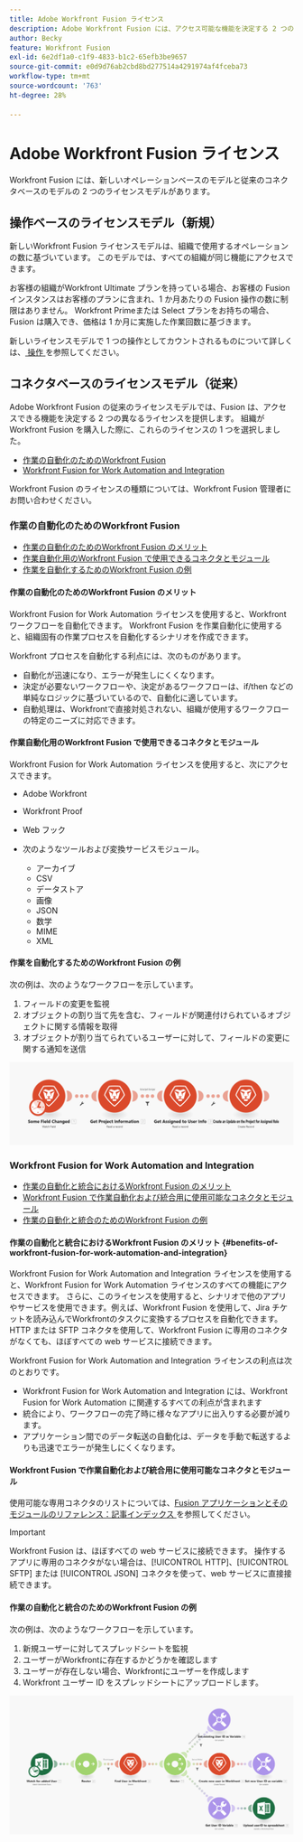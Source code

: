 ```yaml
---
title: Adobe Workfront Fusion ライセンス
description: Adobe Workfront Fusion には、アクセス可能な機能を決定する 2 つの異なるライセンスが用意されています。組織が Workfront Fusion を購入した際に、これらのライセンスの 1 つを選択しました。
author: Becky
feature: Workfront Fusion
exl-id: 6e2df1a0-c1f9-4833-b1c2-65efb3be9657
source-git-commit: e0d9d76ab2cbd8bd277514a4291974af4fceba73
workflow-type: tm+mt
source-wordcount: '763'
ht-degree: 28%

---
```


# Adobe Workfront Fusion ライセンス

Workfront Fusion には、新しいオペレーションベースのモデルと従来のコネクタベースのモデルの 2 つのライセンスモデルがあります。

## 操作ベースのライセンスモデル（新規）

新しいWorkfront Fusion ライセンスモデルは、組織で使用するオペレーションの数に基づいています。 このモデルでは、すべての組織が同じ機能にアクセスできます。

お客様の組織がWorkfront Ultimate プランを持っている場合、お客様の Fusion インスタンスはお客様のプランに含まれ、1 か月あたりの Fusion 操作の数に制限はありません。 Workfront Primeまたは Select プランをお持ちの場合、Fusion は購入でき、価格は 1 か月に実施した作業回数に基づきます。

新しいライセンスモデルで 1 つの操作としてカウントされるものについて詳しくは、[ 操作 ](/help/workfront-fusion/set-up-and-manage-workfront-fusion/licensing-operations-overview/operations-in-workfront-fusion.md) を参照してください。

## コネクタベースのライセンスモデル（従来）

Adobe Workfront Fusion の従来のライセンスモデルでは、Fusion は、アクセスできる機能を決定する 2 つの異なるライセンスを提供します。 組織が Workfront Fusion を購入した際に、これらのライセンスの 1 つを選択しました。

* [作業の自動化のためのWorkfront Fusion](#workfront-fusion-for-work-automation)
* [Workfront Fusion for Work Automation and Integration](#workfront-fusion-for-work-automation-and-integration)

Workfront Fusion のライセンスの種類については、Workfront Fusion 管理者にお問い合わせください。

### 作業の自動化のためのWorkfront Fusion

* [作業の自動化のためのWorkfront Fusion のメリット](#benefits-of-workfront-fusion-for-work-automation)
* [作業自動化用のWorkfront Fusion で使用できるコネクタとモジュール](#connectors-and-modules-available-for-workfront-fusion-for-work-automation)
* [作業を自動化するためのWorkfront Fusion の例](#example-of-workfront-fusion-for-work-automation)

#### 作業の自動化のためのWorkfront Fusion のメリット

Workfront Fusion for Work Automation ライセンスを使用すると、Workfront ワークフローを自動化できます。 Workfront Fusion を作業自動化に使用すると、組織固有の作業プロセスを自動化するシナリオを作成できます。

Workfront プロセスを自動化する利点には、次のものがあります。

* 自動化が迅速になり、エラーが発生しにくくなります。
* 決定が必要ないワークフローや、決定があるワークフローは、if/then などの単純なロジックに基づいているので、自動化に適しています。
* 自動処理は、Workfrontで直接対処されない、組織が使用するワークフローの特定のニーズに対応できます。

#### 作業自動化用のWorkfront Fusion で使用できるコネクタとモジュール

Workfront Fusion for Work Automation ライセンスを使用すると、次にアクセスできます。

* Adobe Workfront
* Workfront Proof
* Web フック
* 次のようなツールおよび変換サービスモジュール。

   * アーカイブ
   * CSV
   * データストア
   * 画像
   * JSON
   * 数学
   * MIME
   * XML

#### 作業を自動化するためのWorkfront Fusion の例

次の例は、次のようなワークフローを示しています。

1. フィールドの変更を監視
1. オブジェクトの割り当て先を含む、フィールドが関連付けられているオブジェクトに関する情報を取得
1. オブジェクトが割り当てられているユーザーに対して、フィールドの変更に関する通知を送信

![ 自動処理の例 ](assets/fusion-template-example.png)

### Workfront Fusion for Work Automation and Integration

* [作業の自動化と統合におけるWorkfront Fusion のメリット](#benefits-of-workfront-fusion-for-work-automation-and-integration)
* [Workfront Fusion で作業自動化および統合用に使用可能なコネクタとモジュール](#connectors-and-modules-available-for-workfront-fusion-for-work-automation-and-integration)
* [作業の自動化と統合のためのWorkfront Fusion の例](#example-of-workfront-fusion-for-work-automation-and-integration)

#### 作業の自動化と統合におけるWorkfront Fusion のメリット {#benefits-of-workfront-fusion-for-work-automation-and-integration}

Workfront Fusion for Work Automation and Integration ライセンスを使用すると、Workfront Fusion for Work Automation ライセンスのすべての機能にアクセスできます。 さらに、このライセンスを使用すると、シナリオで他のアプリやサービスを使用できます。例えば、Workfront Fusion を使用して、Jira チケットを読み込んでWorkfrontのタスクに変換するプロセスを自動化できます。 HTTP または SFTP コネクタを使用して、Workfront Fusion に専用のコネクタがなくても、ほぼすべての web サービスに接続できます。

Workfront Fusion for Work Automation and Integration ライセンスの利点は次のとおりです。

* Workfront Fusion for Work Automation and Integration には、Workfront Fusion for Work Automation に関連するすべての利点が含まれます
* 統合により、ワークフローの完了時に様々なアプリに出入りする必要が減ります。
* アプリケーション間でのデータ転送の自動化は、データを手動で転送するよりも迅速でエラーが発生しにくくなります。

#### Workfront Fusion で作業自動化および統合用に使用可能なコネクタとモジュール

使用可能な専用コネクタのリストについては、[Fusion アプリケーションとそのモジュールのリファレンス：記事インデックス ](/help/workfront-fusion/references/apps-and-modules/apps-and-modules-toc.md) を参照してください。

>[!IMPORTANT]
>
>Workfront Fusion は、ほぼすべての web サービスに接続できます。 操作するアプリに専用のコネクタがない場合は、[!UICONTROL HTTP]、[!UICONTROL SFTP] または [!UICONTROL JSON] コネクタを使って、web サービスに直接接続できます。

#### 作業の自動化と統合のためのWorkfront Fusion の例

次の例は、次のようなワークフローを示しています。

1. 新規ユーザーに対してスプレッドシートを監視
1. ユーザーがWorkfrontに存在するかどうかを確認します
1. ユーザーが存在しない場合、Workfrontにユーザーを作成します
1. Workfront ユーザー ID をスプレッドシートにアップロードします。

![ 自動化シナリオの例 ](assets/fusion-integration-example.png)
